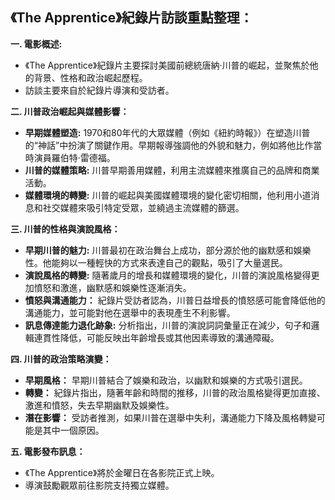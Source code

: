 ## 《The Apprentice》紀錄片訪談重點整理：

**一. 電影概述:**

*   《The Apprentice》紀錄片主要探討美國前總統唐納·川普的崛起，並聚焦於他的背景、性格和政治崛起歷程。
*   訪談主要來自於紀錄片導演和受訪者。

**二. 川普政治崛起與媒體影響：**

*   **早期媒體塑造:** 1970和80年代的大眾媒體（例如《紐約時報》）在塑造川普的“神話”中扮演了關鍵作用。早期報導強調他的外貌和魅力，例如將他比作當時演員羅伯特·雷德福。
*   **川普的媒體策略:** 川普早期善用媒體，利用主流媒體來推廣自己的品牌和商業活動。
*   **媒體環境的轉變:** 川普的崛起與美國媒體環境的變化密切相關，他利用小道消息和社交媒體來吸引特定受眾，並繞過主流媒體的篩選。

**三. 川普的性格與演說風格：**

*   **早期川普的魅力:** 川普最初在政治舞台上成功，部分源於他的幽默感和娛樂性。他能夠以一種輕快的方式來表達自己的觀點，吸引了大量選民。
*   **演說風格的轉變:** 隨著歲月的增長和媒體環境的變化，川普的演說風格變得更加憤怒和激進，幽默感和娛樂性逐漸消失。
*   **憤怒與溝通能力：** 紀錄片受訪者認為，川普日益增長的憤怒感可能會降低他的溝通能力，並可能對他在選舉中的表現產生不利影響。
*   **訊息傳達能力退化跡象:** 分析指出，川普的演說詞詞彙量正在減少，句子和邏輯連貫性降低，可能反映出年齡增長或其他因素導致的溝通障礙。

**四. 川普的政治策略演變：**

*   **早期風格：** 早期川普結合了娛樂和政治，以幽默和娛樂的方式吸引選民。
*   **轉變：** 紀錄片指出，隨著年齡和時間的推移，川普的政治風格變得更加直接、激進和憤怒，失去早期幽默及娛樂性。
*   **潛在影響：** 受訪者推測，如果川普在選舉中失利，溝通能力下降及風格轉變可能是其中一個原因。

**五. 電影發布訊息：**

*   《The Apprentice》將於金曜日在各影院正式上映。
*   導演鼓勵觀眾前往影院支持獨立媒體。